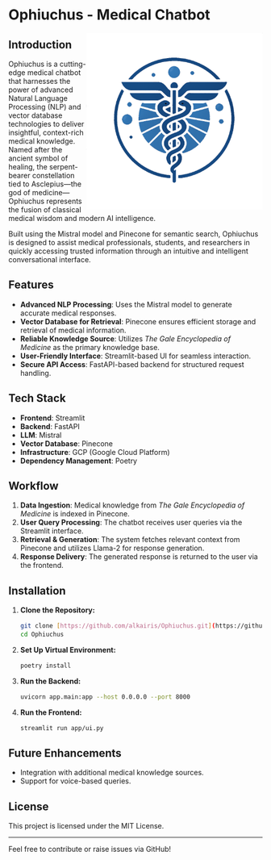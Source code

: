 # Ophiuchus - Medical Chatbot
<img align="right" alt="Coding" width="350" src="ui/src/assets/ophiuchus.png">

## Introduction
Ophiuchus is a cutting-edge medical chatbot that harnesses the power of advanced Natural Language Processing (NLP) and vector database technologies to deliver insightful, context-rich medical knowledge. Named after the ancient symbol of healing, the serpent-bearer constellation tied to Asclepius—the god of medicine—Ophiuchus represents the fusion of classical medical wisdom and modern AI intelligence.

Built using the Mistral model and Pinecone for semantic search, Ophiuchus is designed to assist medical professionals, students, and researchers in quickly accessing trusted information through an intuitive and intelligent conversational interface.



## Features
- **Advanced NLP Processing**: Uses the Mistral model to generate accurate medical responses.
- **Vector Database for Retrieval**: Pinecone ensures efficient storage and retrieval of medical information.
- **Reliable Knowledge Source**: Utilizes *The Gale Encyclopedia of Medicine* as the primary knowledge base.
- **User-Friendly Interface**: Streamlit-based UI for seamless interaction.
- **Secure API Access**: FastAPI-based backend for structured request handling.

## Tech Stack
- **Frontend**: Streamlit
- **Backend**: FastAPI
- **LLM**: Mistral
- **Vector Database**: Pinecone
- **Infrastructure**: GCP (Google Cloud Platform)
- **Dependency Management**: Poetry

## Workflow
1. **Data Ingestion**: Medical knowledge from *The Gale Encyclopedia of Medicine* is indexed in Pinecone.
2. **User Query Processing**: The chatbot receives user queries via the Streamlit interface.
3. **Retrieval & Generation**: The system fetches relevant context from Pinecone and utilizes Llama-2 for response generation.
4. **Response Delivery**: The generated response is returned to the user via the frontend.

## Installation
1. **Clone the Repository:**
   ```bash
   git clone [https://github.com/alkairis/Ophiuchus.git](https://github.com/alkairis/Ophiuchus.git)
   cd Ophiuchus
   ```
2. **Set Up Virtual Environment:**
   ```bash
   poetry install
   ```
3. **Run the Backend:**
   ```bash
   uvicorn app.main:app --host 0.0.0.0 --port 8000
   ```
4. **Run the Frontend:**
   ```bash
   streamlit run app/ui.py
   ```

## Future Enhancements
- Integration with additional medical knowledge sources.
- Support for voice-based queries.

## License
This project is licensed under the MIT License.

---
Feel free to contribute or raise issues via GitHub!
